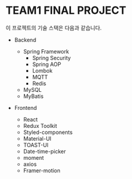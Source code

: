 # TEAM1 FINAL PROJECT

이 프로젝트의 기술 스택은 다음과 같습니다.

- Backend

  - Spring Framework
    - Spring Security
    - Spring AOP
    - Lombok
    - MQTT
    - Redis
  - MySQL
  - MyBatis

- Frontend
  - React
  - Redux Toolkit
  - Styled-components
  - Material-UI
  - TOAST-UI
  - Date-time-picker
  - moment
  - axios
  - Framer-motion
